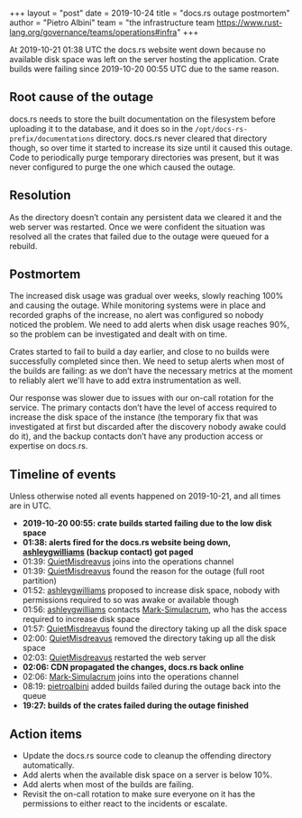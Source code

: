 +++
layout = "post"
date = 2019-10-24
title = "docs.rs outage postmortem"
author = "Pietro Albini"
team = "the infrastructure team <https://www.rust-lang.org/governance/teams/operations#infra>"
+++

At 2019-10-21 01:38 UTC the docs.rs website went down because no available disk
space was left on the server hosting the application. Crate builds were failing
since 2019-10-20 00:55 UTC due to the same reason.

## Root cause of the outage

docs.rs needs to store the built documentation on the filesystem before
uploading it to the database, and it does so in the
`/opt/docs-rs-prefix/documentations` directory. docs.rs never cleared that
directory though, so over time it started to increase its size until it caused
this outage. Code to periodically purge temporary directories was present, but
it was never configured to purge the one which caused the outage.

## Resolution

As the directory doesn’t contain any persistent data we cleared it and the web
server was restarted. Once we were confident the situation was resolved all the
crates that failed due to the outage were queued for a rebuild.

## Postmortem

The increased disk usage was gradual over weeks, slowly reaching 100% and
causing the outage. While monitoring systems were in place and recorded graphs
of the increase, no alert was configured so nobody noticed the problem. We need
to add alerts when disk usage reaches 90%, so the problem can be investigated
and dealt with on time.

Crates started to fail to build a day earlier, and close to no builds were
successfully completed since then. We need to setup alerts when most of the
builds are failing: as we don’t have the necessary metrics at the moment to
reliably alert we'll have to add extra instrumentation as well.

Our response was slower due to issues with our on-call rotation for the
service. The primary contacts don’t have the level of access required to
increase the disk space of the instance (the temporary fix that was
investigated at first but discarded after the discovery nobody awake could do
it), and the backup contacts don’t have any production access or expertise on
docs.rs.

## Timeline of events

Unless otherwise noted all events happened on 2019-10-21, and all times are in
UTC.

- **2019-10-20 00:55: crate builds started failing due to the low disk space**
- **01:38: alerts fired for the docs.rs website being down, [ashleygwilliams]
  (backup contact) got paged**
- 01:39: [QuietMisdreavus] joins into the operations channel
- 01:39: [QuietMisdreavus] found the reason for the outage (full root partition)
- 01:52: [ashleygwilliams] proposed to increase disk space, nobody with
  permissions required to so was awake or available though
- 01:56: [ashleygwilliams] contacts [Mark-Simulacrum], who has the access
  required to increase disk space
- 01:57: [QuietMisdreavus] found the directory taking up all the disk space
- 02:00: [QuietMisdreavus] removed the directory taking up all the disk space
- 02:03: [QuietMisdreavus] restarted the web server
- **02:06: CDN propagated the changes, docs.rs back online**
- 02:06: [Mark-Simulacrum] joins into the operations channel
- 08:19: [pietroalbini] added builds failed during the outage back into the
  queue
- **19:27: builds of the crates failed during the outage finished**

[ashleygwilliams]: https://github.com/ashleygwilliams
[QuietMisdreavus]: https://github.com/QuietMisdreavus
[Mark-Simulacrum]: https://github.com/Mark-Simulacrum
[pietroalbini]: https://github.com/pietroalbini

## Action items

* Update the docs.rs source code to cleanup the offending directory
  automatically.
* Add alerts when the available disk space on a server is below 10%.
* Add alerts when most of the builds are failing.
* Revisit the on-call rotation to make sure everyone on it has the
  permissions to either react to the incidents or escalate.

